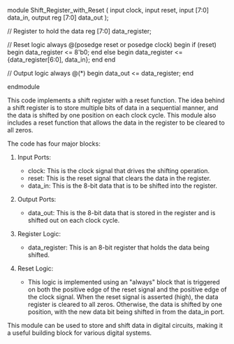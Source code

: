 module Shift_Register_with_Reset (
    input clock,
    input reset,
    input [7:0] data_in,
    output reg [7:0] data_out
);

// Register to hold the data
reg [7:0] data_register;

// Reset logic
always @(posedge reset or posedge clock) begin
    if (reset) begin
        data_register <= 8'b0;
    end else begin
        data_register <= {data_register[6:0], data_in};
    end
end

// Output logic
always @(*) begin
    data_out <= data_register;
end

endmodule

This code implements a shift register with a reset function. The idea behind a shift register is to store multiple bits of data in a sequential manner, and the data is shifted by one position on each clock cycle. This module also includes a reset function that allows the data in the register to be cleared to all zeros.

The code has four major blocks:

1. Input Ports:
   - clock: This is the clock signal that drives the shifting operation.
   - reset: This is the reset signal that clears the data in the register.
   - data_in: This is the 8-bit data that is to be shifted into the register.

2. Output Ports:
   - data_out: This is the 8-bit data that is stored in the register and is shifted out on each clock cycle.

3. Register Logic:
   - data_register: This is an 8-bit register that holds the data being shifted.

4. Reset Logic:
   - This logic is implemented using an "always" block that is triggered on both the positive edge of the reset signal and the positive edge of the clock signal. When the reset signal is asserted (high), the data register is cleared to all zeros. Otherwise, the data is shifted by one position, with the new data bit being shifted in from the data_in port.

This module can be used to store and shift data in digital circuits, making it a useful building block for various digital systems.
